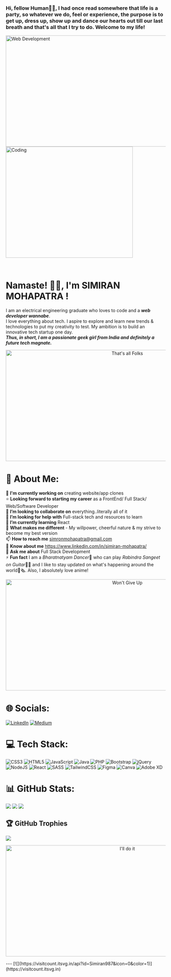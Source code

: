 ### Hi, fellow Human👋🏻, I had once read somewhere that life is a party, so whatever we do, feel or experience, the purpose is to get up, dress up, show up and dance our hearts out till our last breath and that's all that I try to do. Welcome to my life!<br>

<p><img src="https://media.giphy.com/media/L8K62iTDkzGX6/giphy.gif" alt="Web Development" width="600px" height="350px">
<img src="https://media.giphy.com/media/L1R1tvI9svkIWwpVYr/giphy.gif" alt="Coding" width="400px" height="350px"></p><br>

# Namaste! 🙏🏻, I'm SIMIRAN MOHAPATRA !

I am an electrical engineering graduate who loves to code and a **_web developer wannabe_**.<br>
I love everything about tech. I aspire to explore and learn new trends & technologies to put my creativity to test.
My ambition is to build an innovative tech startup one day.<br>
**_Thus, in short, I am a passionate geek girl from India and definitely a future tech magnate._**

<p align="center"><img src="https://media.giphy.com/media/V2ZrZfHghzSNi/giphy.gif" alt="That's all Folks" width="750px" height="350px"></p>

# 💫 About Me:

🔭 **I'm currently working on** creating website/app clones<br>
⭐ **Looking forward to starting my career** as a FrontEnd/ Full Stack/ Web/Software Developer<br>
👯 **I’m looking to collaborate on** everything..literally all of it<br>
🤝 **I’m looking for help with** Full-stack tech and resources to learn<br>
🌱 **I’m currently learning** React<br>
🦄 **What makes me different** - My willpower, cheerful nature & my strive to become my best version<br>
📫 **How to reach me** simronmohapatra@gmail.com<br>
📄 **Know about me** https://www.linkedin.com/in/simiran-mohapatra/<br>
💬 **Ask me about** Full Stack Development<br>
⚡  **Fun fact** I am a *Bharatnatyam Dancer*💃 who can play *Rabindra Sangeet on Guitar*🎸🎶 and I like to stay updated on what's happening around the world📰🗞. Also, I absolutely love anime!<br>

<p align="center"><img src="https://media.giphy.com/media/3og0IwXiJYUPo5PyFi/giphy.gif" alt="Won't Give Up" width="750px" height="350px"></p>

# 🌐 Socials:
[![LinkedIn](https://img.shields.io/badge/LinkedIn-%230077B5.svg?logo=linkedin&logoColor=white)](https://linkedin.com/in/simiran-mohapatra/)
[![Medium](https://img.shields.io/badge/Medium-12100E?logo=medium&logoColor=white)](https://medium.com/@simiran-mohapatra.medium.com)

# 💻 Tech Stack:
![CSS3](https://img.shields.io/badge/css3-%231572B6.svg?style=for-the-badge&logo=css3&logoColor=white) ![HTML5](https://img.shields.io/badge/html5-%23E34F26.svg?style=for-the-badge&logo=html5&logoColor=white) ![JavaScript](https://img.shields.io/badge/javascript-%23323330.svg?style=for-the-badge&logo=javascript&logoColor=%23F7DF1E) ![Java](https://img.shields.io/badge/java-%23ED8B00.svg?style=for-the-badge&logo=java&logoColor=white) ![PHP](https://img.shields.io/badge/php-%23777BB4.svg?style=for-the-badge&logo=php&logoColor=white) ![Bootstrap](https://img.shields.io/badge/bootstrap-%23563D7C.svg?style=for-the-badge&logo=bootstrap&logoColor=white) ![jQuery](https://img.shields.io/badge/jquery-%230769AD.svg?style=for-the-badge&logo=jquery&logoColor=white) ![NodeJS](https://img.shields.io/badge/node.js-6DA55F?style=for-the-badge&logo=node.js&logoColor=white) ![React](https://img.shields.io/badge/react-%2320232a.svg?style=for-the-badge&logo=react&logoColor=%2361DAFB) ![SASS](https://img.shields.io/badge/SASS-hotpink.svg?style=for-the-badge&logo=SASS&logoColor=white) ![TailwindCSS](https://img.shields.io/badge/tailwindcss-%2338B2AC.svg?style=for-the-badge&logo=tailwind-css&logoColor=white) 	![Figma](https://img.shields.io/badge/figma-%23F24E1E.svg?style=for-the-badge&logo=figma&logoColor=white) ![Canva](https://img.shields.io/badge/Canva-%2300C4CC.svg?style=for-the-badge&logo=Canva&logoColor=white) ![Adobe XD](https://img.shields.io/badge/Adobe%20XD-470137?style=for-the-badge&logo=Adobe%20XD&logoColor=#FF61F6)

# 📊 GitHub Stats:
![](https://github-readme-stats.vercel.app/api?username=Simiran987&theme=algolia&hide_border=false&include_all_commits=false&count_private=false)
![](https://github-readme-streak-stats.herokuapp.com/?user=Simiran987&theme=algolia&hide_border=false)
![](https://github-readme-stats.vercel.app/api/top-langs/?username=Simiran987&theme=algolia&hide_border=false&include_all_commits=false&count_private=false&layout=compact)

## 🏆 GitHub Trophies
![](https://github-profile-trophy.vercel.app/?username=Simiran987&theme=algolia&no-frame=false&no-bg=false&margin-w=4)

<p align="center"><img src="https://media.giphy.com/media/1n3LPr8tsptiIaFUhF/giphy.gif" alt="I'll do it" width="750px" height="350px"></p>
---
[![](https://visitcount.itsvg.in/api?id=Simiran987&icon=0&color=1)](https://visitcount.itsvg.in)
